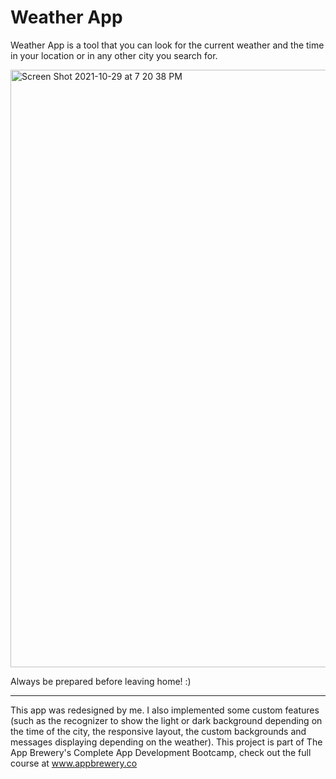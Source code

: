 # Weather App


Weather App is a tool that you can look for the current weather and the time in your location or in any other city you search for.

<img width="956" alt="Screen Shot 2021-10-29 at 7 20 38 PM" src="https://user-images.githubusercontent.com/74434212/139483649-7a3a3549-fbee-4816-88dc-903068f1a91c.png">


Always be prepared before leaving home! :)

***
This app was redesigned by me. I also implemented some custom features (such as the recognizer to show the light or dark background depending on the time of the city, the responsive layout, the custom backgrounds and messages displaying depending on the weather).
This project is part of The App Brewery's Complete App Development Bootcamp, check out the full course at www.appbrewery.co
